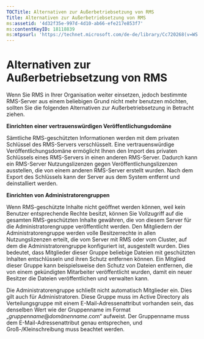 ```yaml
---
TOCTitle: Alternativen zur Außerbetriebsetzung von RMS
Title: Alternativen zur Außerbetriebsetzung von RMS
ms:assetid: '4d32f35e-997d-4d10-ab66-efe217e853f7'
ms:contentKeyID: 18118839
ms:mtpsurl: 'https://technet.microsoft.com/de-de/library/Cc720268(v=WS.10)'
---
```


Alternativen zur Außerbetriebsetzung von RMS
============================================

Wenn Sie RMS in Ihrer Organisation weiter einsetzen, jedoch bestimmte RMS-Server aus einem beliebigen Grund nicht mehr benutzen möchten, sollten Sie die folgenden Alternativen zur Außerbetriebsetzung in Betracht ziehen.

**Einrichten einer vertrauenswürdigen Veröffentlichungsdomäne**

Sämtliche RMS-geschützten Informationen werden mit dem privaten Schlüssel des RMS-Servers verschlüsselt. Eine vertrauenswürdige Veröffentlichungsdomäne ermöglicht Ihnen den Import des privaten Schlüssels eines RMS-Servers in einen anderen RMS-Server. Dadurch kann ein RMS-Server Nutzungslizenzen gegen Veröffentlichungslizenzen ausstellen, die von einem anderen RMS-Server erstellt wurden. Nach dem Export des Schlüssels kann der Server aus dem System entfernt und deinstalliert werden.

**Einrichten von Administratorengruppen**

Wenn RMS-geschützte Inhalte nicht geöffnet werden können, weil kein Benutzer entsprechende Rechte besitzt, können Sie Vollzugriff auf die gesamten RMS-geschützten Inhalte gewähren, die von diesem Server für die Administratorengruppe veröffentlicht werden. Den Mitgliedern der Administratorengruppe werden volle Besitzerrechte in allen Nutzungslizenzen erteilt, die vom Server mit RMS oder vom Cluster, auf dem die Administratorengruppe konfiguriert ist, ausgestellt wurden. Dies bedeutet, dass Mitglieder dieser Gruppe beliebige Dateien mit geschützten Inhalten entschlüsseln und ihren Schutz entfernen können. Ein Mitglied dieser Gruppe kann beispielsweise den Schutz von Dateien entfernen, die von einem gekündigten Mitarbeiter veröffentlicht wurden, damit ein neuer Besitzer die Dateien veröffentlichen und verwalten kann.

Die Administratorengruppe schließt nicht automatisch Mitglieder ein. Dies gilt auch für Administratoren. Diese Gruppe muss im Active Directory als Verteilungsgruppe mit einem E-Mail-Adressenattribut vorhanden sein, das denselben Wert wie der Gruppenname im Format „*gruppenname*@*domänenname*.com“ aufweist. Der Gruppenname muss dem E-Mail-Adressenattribut genau entsprechen, und Groß-/Kleinschreibung muss beachtet werden.